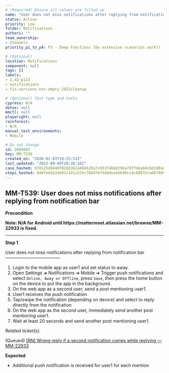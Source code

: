 ```yaml
---
# (Required) Ensure all values are filled up
name: "User does not miss notifications after replying from notification bar"
status: Active
priority: Low
folder: Notifications
authors: ""
team_ownership: 
- Channels
priority_p1_to_p4: P3 - Deep Functions (Do extensive scenarios work?)

# (Optional)
location: Notifications
component: null
tags: []
labels: 
- 1.42-p123
- notifications
- fix-versions-not-empty-2022cleanup

# (Optional) Test type and tools
cypress: N/A
detox: null
mmctl: null
playwright: null
rainforest: 
- N/A
manual_test_environments: 
- Mobile

# Do not change
id: 3905607
key: MM-T539
created_on: "2020-01-03T19:25:51Z"
last_updated: "2022-09-09T20:28:16Z"
case_hashed: d78125d604070266362a86b620a7cb53f4b68296a707fdea04c6d188a8648c9eca2d2b5c302f30656f9f0971c4095ad4
steps_hashed: 8d8fedda3a691c141cb7ec768d76fde6deaebb90cc4c68033ca6670d9393ed3785dd7cb4e71d2f0767badb2b2c475a02
---
```


<!-- (Auto-generated) Based on frontmatter's "key" and "name" -->

## MM-T539: User does not miss notifications after replying from notification bar

**Precondition**

**Note: N/A for Android until https\://mattermost.atlassian.net/browse/MM-22933 is fixed.**

---

**Step 1**

User does not miss notifications after replying from notification bar\
–––––––––––––––––––––––––

1. Login to the mobile app as user1 and set status to away.
2. Open Settings ➜ Notifications ➜ Mobile ➜ Trigger push notifications and select `Online, Away or Offline`, press `Save`, then press the home button on the device to put the app in the background.
3. On the web app as a second user, send a post mentioning user1.
4. User1 receives the push notification
5. Tap/swipe the notification (depending on device) and select to reply directly from the notification
6. On the web app as the second user, immediately send another post mentioning user1.
7. Wait at least 20 seconds and send another post mentioning user1.

_Related ticket(s):_

(Queued) [\[RN\] Wrong reply if a second notification comes while replying — MM-22933](http://mmthttps%3A//mattermost.atlassian.net/browse/MM-22933)

**Expected**

- Additional push notification is received for user1 for each mention

